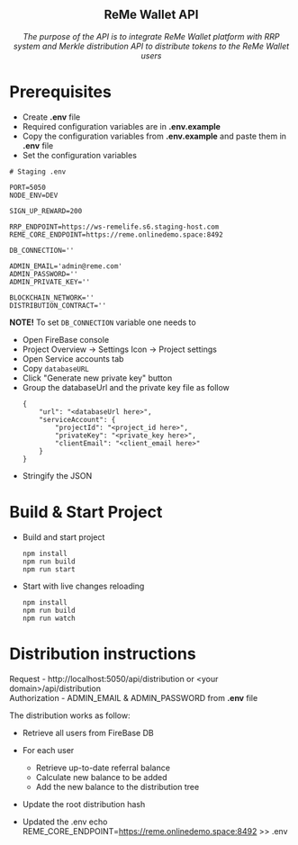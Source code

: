 <h2 align="center">ReMe Wallet API</h2>

<p align="center"><i>The purpose of the API is to integrate ReMe Wallet platform with RRP system and Merkle distribution API to distribute tokens to the ReMe Wallet users</i><p>

# Prerequisites
* Create **.env** file
* Required configuration variables are in **.env.example**
* Copy the configuration variables from **.env.example** and paste them in **.env** file
* Set the configuration variables


```
# Staging .env

PORT=5050
NODE_ENV=DEV

SIGN_UP_REWARD=200

RRP_ENDPOINT=https://ws-remelife.s6.staging-host.com
REME_CORE_ENDPOINT=https://reme.onlinedemo.space:8492

DB_CONNECTION=''

ADMIN_EMAIL='admin@reme.com'
ADMIN_PASSWORD=''
ADMIN_PRIVATE_KEY=''

BLOCKCHAIN_NETWORK=''
DISTRIBUTION_CONTRACT=''
```

**NOTE!** To set `DB_CONNECTION` variable one needs to
* Open FireBase console 
* Project Overview -> Settings Icon -> Project settings
* Open Service accounts tab
* Copy `databaseURL`
* Click "Generate new private key" button
* Group the databaseUrl and the private key file as follow
    ``` 
    {
        "url": "<databaseUrl here>",
        "serviceAccount": {
            "projectId": "<project_id here>",
            "privateKey": "<private_key here>",
            "clientEmail": "<client_email here>"
        }
    }
    ```
* Stringify the JSON


# Build & Start Project

* Build and start project

    ```
    npm install
    npm run build
    npm run start
    ```

* Start with live changes reloading
    ```
    npm install
    npm run build
    npm run watch
    ```

# Distribution instructions

Request - http://localhost:5050/api/distribution or \<your domain\>/api/distribution   
Authorization - ADMIN_EMAIL & ADMIN_PASSWORD from **.env** file

The distribution works as follow:   
* Retrieve all users from FireBase DB
* For each user
    * Retrieve up-to-date referral balance
    * Calculate new balance to be added
    * Add the new balance to the distribution tree
* Update the root distribution hash

* Updated the .env
  echo REME_CORE_ENDPOINT=https://reme.onlinedemo.space:8492 >> .env
